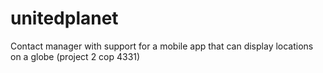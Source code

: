 # unitedplanet
Contact manager with support for a mobile app that can display locations on a globe (project 2 cop 4331)
